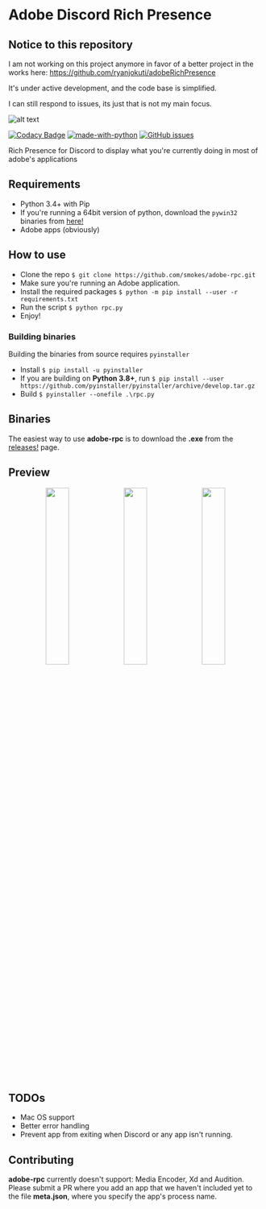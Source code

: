 # Adobe Discord Rich Presence

## Notice to this repository

I am not working on this project anymore in favor of a better project in the works here: https://github.com/ryanjokuti/adobeRichPresence

It's under active development, and the code base is simplified.

I can still respond to issues, its just that is not my main focus.

![alt text][header]

[![Codacy Badge](https://api.codacy.com/project/badge/Grade/719bbef946084e78b20a1c7c63420e86)](https://www.codacy.com/app/imsmokie/adobe-rpc?utm_source=github.com&utm_medium=referral&utm_content=smokes/adobe-rpc&utm_campaign=Badge_Grade)
[![made-with-python](https://img.shields.io/badge/Made%20with-Python-1f425f.svg)](https://www.python.org/)
[![GitHub issues](https://img.shields.io/github/issues/smokes/adobe-rpc.svg)](https://GitHub.com/smokes/adobe-rpc/issues/)

Rich Presence for Discord to display what you're currently doing in most of adobe's applications

## Requirements

- Python 3.4+ with Pip
- If you're running a 64bit version of python, download the `pywin32` binaries from [here!](https://github.com/mhammond/pywin32/releases)
- Adobe apps (obviously)

## How to use

- Clone the repo `$ git clone https://github.com/smokes/adobe-rpc.git`
- Make sure you're running an Adobe application.
- Install the required packages `$ python -m pip install --user -r requirements.txt`
- Run the script `$ python rpc.py`
- Enjoy!

### Building binaries

Building the binaries from source requires `pyinstaller`

- Install `$ pip install -u pyinstaller`
- If you are building on **Python 3.8+**, run `$ pip install --user https://github.com/pyinstaller/pyinstaller/archive/develop.tar.gz`
- Build `$ pyinstaller --onefile .\rpc.py`

## Binaries

The easiest way to use **adobe-rpc** is to download the **.exe** from the [releases!](https://github.com/smokes/adobe-rpc/releases) page.

## Preview

<div align="center">
   <img src="https://i.imgur.com/h1ipmi8.png" width="30%" />
   <img src="https://i.imgur.com/Zf6drg7.png" width="30%" />
   <img src="https://i.imgur.com/CIneIrh.png" width="30%" />
</div>

## TODOs

- Mac OS support
- Better error handling
- Prevent app from exiting when Discord or any app isn't running.

## Contributing

**adobe-rpc** currently doesn't support: Media Encoder, Xd and Audition. Please submit a PR where you add an app that we haven't included yet to the file **meta.json**, where you specify the app's process name.

[header]: https://i.imgur.com/zGFYunZ.png "Repo header"
